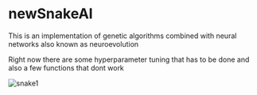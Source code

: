 # newSnakeAI

This is an implementation of genetic algorithms combined with neural networks also known as neuroevolution

Right now there are some hyperparameter tuning that has to be done and also a few functions that dont work

![snake1](https://user-images.githubusercontent.com/47449929/142912666-97898427-cd55-415d-8ae0-6ecd33023968.png)
